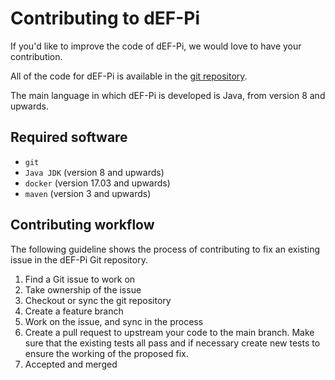 # Contributing to dEF-Pi

If you'd like to improve the code of dEF-Pi, we would love to have your contribution.

All of the code for dEF-Pi is available in the [git repository](https://github.com/flexiblepower/defpi-core).

The main language in which dEF-Pi is developed is Java, from version 8 and upwards. 

## Required software

* `git`
* `Java JDK` (version 8 and upwards)
* `docker` (version 17.03 and upwards)
* `maven` (version 3 and upwards)
 
## Contributing workflow

The following guideline shows the process of contributing to fix an existing issue in the dEF-Pi Git repository.

1. Find a Git issue to work on
2. Take ownership of the issue
3. Checkout or sync the git repository
4. Create a feature branch
5. Work on the issue, and sync in the process
6. Create a pull request to upstream your code to the main branch. Make sure that the existing tests all pass and if necessary create new tests to ensure the working of the proposed fix.
7. Accepted and merged